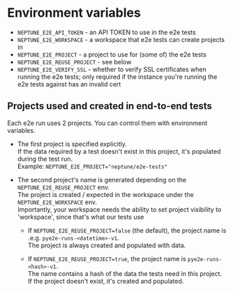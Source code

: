# Environment variables

* `NEPTUNE_E2E_API_TOKEN` - an API TOKEN to use in the e2e tests
* `NEPTUNE_E2E_WORKSPACE` - a workspace that e2e tests can create projects in
* `NEPTUNE_E2E_PROJECT` - a project to use for (some of) the e2e tests
* `NEPTUNE_E2E_REUSE_PROJECT` - see below
* `NEPTUNE_E2E_VERIFY_SSL` - whether to verify SSL certificates when running the e2e tests;
   only required if the instance you're running the e2e tests against has an invalid cert

## Projects used and created in end-to-end tests
Each e2e run uses 2 projects. You can control them with environment variables.

- The first project is specified explicitly.\
If the data required by a test doesn't exist in this project, it's populated during the test run.\
Example: `NEPTUNE_E2E_PROJECT="neptune/e2e-tests"`


- The second project's name is generated depending on the `NEPTUNE_E2E_REUSE_PROJECT` env.\
The project is created / expected in the workspace under the `NEPTUNE_E2E_WORKSPACE` env.\
Importantly, your workspace needs the ability to set project visibility to 'workspace', since that's what our tests use

  - If `NEPTUNE_E2E_REUSE_PROJECT=false` (the default), the project name is .e.g. `pye2e-runs-<datetime>-v1`.\
  The project is always created and populated with data.

  - If `NEPTUNE_E2E_REUSE_PROJECT=true`, the project name is `pye2e-runs-<hash>-v1`.\
  The name contains a hash of the data the tests need in this project.\
  If the project doesn't exist, it's created and populated.
  